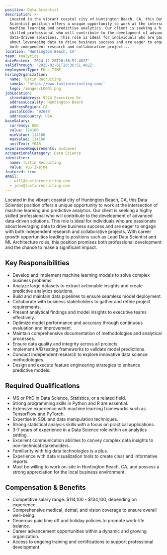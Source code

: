 ```yaml
---
position: Data Scientist
description: >-
  Located in the vibrant coastal city of Huntington Beach, CA, this Data
  Scientist position offers a unique opportunity to work at the intersection of
  machine learning and predictive analytics. Our client is seeking a highly
  skilled professional who will contribute to the development of advanced
  data-driven solutions. This role is ideal for individuals who are passionate
  about leveraging data to drive business success and are eager to engage with
  both independent research and collaborative project...
location: 'Huntington Beach, CA'
team: Analytics
datePosted: '2024-12-28T20:36:51.482Z'
validThrough: '2025-02-01T20:36:51.482Z'
employmentType: FULL_TIME
hiringOrganization:
  name: Tustin Recruiting
  sameAs: 'https://www.tustinrecruiting.com/'
  logo: /images/LOGO1.png
jobLocation:
  streetAddress: 9224 Executive Dr.
  addressLocality: Huntington Beach
  addressRegion: CA
  postalCode: '92648'
  addressCountry: USA
baseSalary:
  currency: USD
  value: 124100
  minValue: 114100
  maxValue: 134100
  unitText: YEAR
experienceRequirements: midLevel
occupationalCategory: Data Science
identifier:
  name: Tustin Recruiting
  value: TUST2kejne
featured: true
email:
  - will@tustinrecruiting.com
  - john@tustinrecruiting.com
---
```




Located in the vibrant coastal city of Huntington Beach, CA, this Data Scientist position offers a unique opportunity to work at the intersection of machine learning and predictive analytics. Our client is seeking a highly skilled professional who will contribute to the development of advanced data-driven solutions. This role is ideal for individuals who are passionate about leveraging data to drive business success and are eager to engage with both independent research and collaborative projects. With career growth opportunities leading to positions such as Lead Data Scientist and ML Architecture roles, this position promises both professional development and the chance to make a significant impact.

## Key Responsibilities

- Develop and implement machine learning models to solve complex business problems.
- Analyze large datasets to extract actionable insights and create predictive analytics solutions.
- Build and maintain data pipelines to ensure seamless model deployment.
- Collaborate with business stakeholders to gather and refine project requirements.
- Present analytical findings and model insights to executive teams effectively.
- Optimize model performance and accuracy through continuous evaluation and improvement.
- Maintain comprehensive documentation of methodologies and analytical processes.
- Ensure data quality and integrity across all projects.
- Implement A/B testing frameworks to validate model predictions.
- Conduct independent research to explore innovative data science methodologies.
- Design and execute feature engineering strategies to enhance predictive models.

## Required Qualifications

- MS or PhD in Data Science, Statistics, or a related field.
- Strong programming skills in Python and R are essential.
- Extensive experience with machine learning frameworks such as TensorFlow and PyTorch.
- Expertise in SQL and data manipulation techniques.
- Strong statistical analysis skills with a focus on practical applications.
- 3-7 years of experience in a Data Science role within an analytics setting.
- Excellent communication abilities to convey complex data insights to non-technical stakeholders.
- Familiarity with big data technologies is a plus.
- Experience with data visualization tools to create clear and informative reports.
- Must be willing to work on-site in Huntington Beach, CA, and possess a strong appreciation for the local business environment.

## Compensation & Benefits

- Competitive salary range: $114,100 - $134,100, depending on experience.
- Comprehensive medical, dental, and vision coverage to ensure overall well-being.
- Generous paid time off and holiday policies to promote work-life balance.
- Career advancement opportunities within a dynamic and growing organization.
- Access to ongoing training and certifications to support professional development.